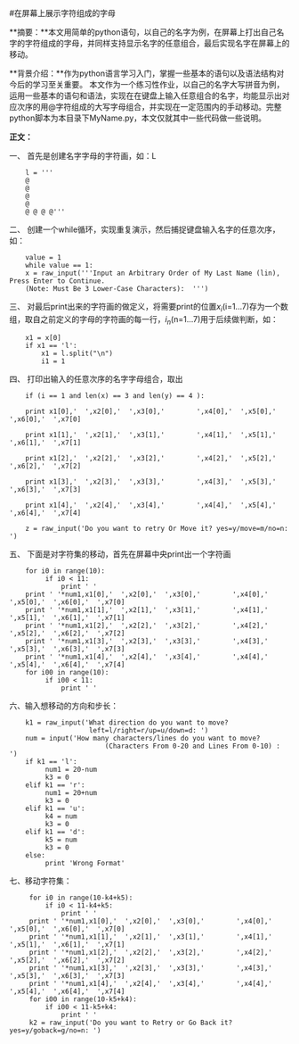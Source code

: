 #在屏幕上展示字符组成的字母

**摘要：**本文用简单的python语句，以自己的名字为例，在屏幕上打出自己名字的字符组成的字母，并同样支持显示名字的任意组合，最后实现名字在屏幕上的移动。

**背景介绍：**作为python语言学习入门，掌握一些基本的语句以及语法结构对今后的学习至关重要。
本文作为一个练习性作业，以自己的名字大写拼音为例，运用一些基本的语句和语法，实现在在键盘上输入任意组合的名字，均能显示出对应次序的用@字符组成的大写字母组合，并实现在一定范围内的手动移动。完整python脚本为本目录下MyName.py，本文仅就其中一些代码做一些说明。


**正文：**

一、 首先是创建名字字母的字符画，如：L

        l = '''
        @      
        @      
        @      
        @      
        @ @ @ @'''

二、 创建一个while循环，实现重复演示，然后捕捉键盘输入名字的任意次序，如：

        value = 1
        while value == 1:
        x = raw_input('''Input an Arbitrary Order of My Last Name (lin), Press Enter to Continue.
        (Note: Must Be 3 Lower-Case Characters):  ''')

三、 对最后print出来的字符画的做定义，将需要print的位置$x_i$(i=1...7)存为一个数组，取自之前定义的字母的字符画的每一行，$i_n$(n=1...7)用于后续做判断，如：

        x1 = x[0]
        if x1 == 'l':
            x1 = l.split("\n")
            i1 = 1


四、 打印出输入的任意次序的名字字母组合，取出

        if (i == 1 and len(x) == 3 and len(y) == 4 ):

        print x1[0],'  ',x2[0],'  ',x3[0],'        ',x4[0],'  ',x5[0],'  ',x6[0],'  ',x7[0]

        print x1[1],'  ',x2[1],'  ',x3[1],'        ',x4[1],'  ',x5[1],'  ',x6[1],'  ',x7[1]

        print x1[2],'  ',x2[2],'  ',x3[2],'        ',x4[2],'  ',x5[2],'  ',x6[2],'  ',x7[2]

        print x1[3],'  ',x2[3],'  ',x3[3],'        ',x4[3],'  ',x5[3],'  ',x6[3],'  ',x7[3]

        print x1[4],'  ',x2[4],'  ',x3[4],'        ',x4[4],'  ',x5[4],'  ',x6[4],'  ',x7[4]

        z = raw_input('Do you want to retry Or Move it? yes=y/move=m/no=n: ')

五、 下面是对字符集的移动，首先在屏幕中央print出一个字符画
            
        for i0 in range(10):
             if i0 < 11:
                 print ' '
        print ' '*num1,x1[0],'  ',x2[0],'  ',x3[0],'        ',x4[0],'  ',x5[0],'  ',x6[0],'  ',x7[0]
        print ' '*num1,x1[1],'  ',x2[1],'  ',x3[1],'        ',x4[1],'  ',x5[1],'  ',x6[1],'  ',x7[1]
        print ' '*num1,x1[2],'  ',x2[2],'  ',x3[2],'        ',x4[2],'  ',x5[2],'  ',x6[2],'  ',x7[2]
        print ' '*num1,x1[3],'  ',x2[3],'  ',x3[3],'        ',x4[3],'  ',x5[3],'  ',x6[3],'  ',x7[3]
        print ' '*num1,x1[4],'  ',x2[4],'  ',x3[4],'        ',x4[4],'  ',x5[4],'  ',x6[4],'  ',x7[4]
        for i00 in range(10):
             if i00 < 11:
                 print ' '
六、输入想移动的方向和步长：

        k1 = raw_input('What direction do you want to move? 
                        left=l/right=r/up=u/down=d: ')
        num = input('How many characters/lines do you want to move?
                            (Characters From 0-20 and Lines From 0-10) : ')
        if k1 == 'l':
             num1 = 20-num
             k3 = 0
        elif k1 == 'r':
             num1 = 20+num
             k3 = 0
        elif k1 == 'u':
             k4 = num
             k3 = 0
        elif k1 == 'd':
             k5 = num
             k3 = 0
        else:
             print 'Wrong Format'
七、移动字符集：

         for i0 in range(10-k4+k5):
             if i0 < 11-k4+k5:
                 print ' '
         print ' '*num1,x1[0],'  ',x2[0],'  ',x3[0],'        ',x4[0],'  ',x5[0],'  ',x6[0],'  ',x7[0]
         print ' '*num1,x1[1],'  ',x2[1],'  ',x3[1],'        ',x4[1],'  ',x5[1],'  ',x6[1],'  ',x7[1]
         print ' '*num1,x1[2],'  ',x2[2],'  ',x3[2],'        ',x4[2],'  ',x5[2],'  ',x6[2],'  ',x7[2]
         print ' '*num1,x1[3],'  ',x2[3],'  ',x3[3],'        ',x4[3],'  ',x5[3],'  ',x6[3],'  ',x7[3]
         print ' '*num1,x1[4],'  ',x2[4],'  ',x3[4],'        ',x4[4],'  ',x5[4],'  ',x6[4],'  ',x7[4]
         for i00 in range(10-k5+k4):
             if i00 < 11-k5+k4:
                 print ' '
         k2 = raw_input('Do you want to Retry or Go Back it? yes=y/goback=g/no=n: ')